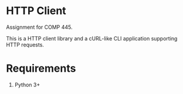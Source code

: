 # HTTP Client
Assignment for COMP 445.

This is a HTTP client library and a cURL-like CLI application supporting HTTP requests.

# Requirements
1. Python 3+
